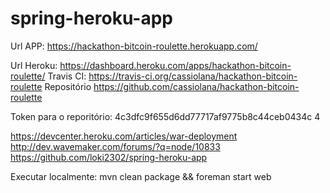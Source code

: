 spring-heroku-app
=================

Url APP: https://hackathon-bitcoin-roulette.herokuapp.com/

Url Heroku: https://dashboard.heroku.com/apps/hackathon-bitcoin-roulette/
Travis CI: https://travis-ci.org/cassiolana/hackathon-bitcoin-roulette
Repositório https://github.com/cassiolana/hackathon-bitcoin-roulette


Token para o reporitório: 4c3dfc9f655d6dd77717af9775b8c44ceb0434c 4

https://devcenter.heroku.com/articles/war-deployment
http://dev.wavemaker.com/forums/?q=node/10833
https://github.com/loki2302/spring-heroku-app

Executar localmente: mvn clean package && foreman start web

